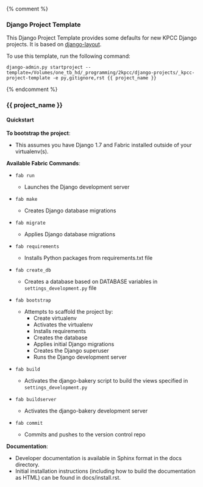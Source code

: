 {% comment %}

### Django Project Template

This Django Project Template provides some defaults for new KPCC Django projects. It is based on [django-layout](https://github.com/lincolnloop/django-layout).

To use this template, run the following command:

    django-admin.py startproject --template=/Volumes/one_tb_hd/_programming/2kpcc/django-projects/_kpcc-project-template -e py,gitignore,rst {{ project_name }}

{% endcomment %}
### {{ project_name }}

#### Quickstart

**To bootstrap the project**:

* This assumes you have Django 1.7 and Fabric installed outside of your virtualenv(s).

**Available Fabric Commands**:

* ```fab run```
    * Launches the Django development server

* ```fab make```
    * Creates Django database migrations

* ```fab migrate```
    * Applies Django database migrations

* ```fab requirements```
    * Installs Python packages from requirements.txt file

* ```fab create_db```
    * Creates a database based on DATABASE variables in ```settings_development.py``` file

* ```fab bootstrap```
    * Attempts to scaffold the project by:
        * Create virtualenv
        * Activates the virtualenv
        * Installs requirements
        * Creates the database
        * Applies initial Django migrations
        * Creates the Django superuser
        * Runs the Django development server

* ```fab build```
    * Activates the django-bakery script to build the views specified in ```settings_development.py```

* ```fab buildserver```
    * Activates the django-bakery development server

* ```fab commit```
    * Commits and pushes to the version control repo

**Documentation**:

* Developer documentation is available in Sphinx format in the docs directory.
* Initial installation instructions (including how to build the documentation as
HTML) can be found in docs/install.rst.
